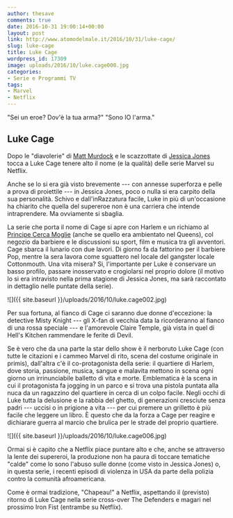 ```yaml
---
author: thesave
comments: true
date: 2016-10-31 19:00:14+00:00
layout: post
link: http://www.atomodelmale.it/2016/10/31/luke-cage/
slug: luke-cage
title: Luke Cage
wordpress_id: 17309
image: uploads/2016/10/luke.cage000.jpg
categories:
- Serie e Programmi TV
tags:
- Marvel
- Netflix
---
```


"Sei un eroe? Dov'è la tua arma?"
"Sono IO l'arma."

## Luke Cage

Dopo le "diavolerie" di [Matt Murdock](/2015/04/30/daredevil/) e le scazzottate di [Jessica Jones](/2015/11/30/jessica-jones/) tocca a Luke Cage tenere alto il nome (e la qualità) delle serie Marvel su Netflix.

Anche se lo si era già visto brevemente --- con annesse superforza e pelle a prova di proiettile --- in Jessica Jones, poco o nulla si era carpito della sua personalità. Schivo e dall'inRazzatura facile, Luke in più di un'occasione ha chiarito che quella del supereroe non è una carriera che intende intraprendere. Ma ovviamente si sbaglia.

La serie che porta il nome di Cage si apre con Harlem e un richiamo al [Principe Cerca Moglie](https://it.wikipedia.org/wiki/Il_principe_cerca_moglie)  (anche se quello era ambientato nel Queens), col negozio da barbiere e le discussioni su sport, film e musica tra gli avventori. Cage sbarca il lunario con due lavori. Di giorno fa da fattorino per il barbiere Pop, mentre la sera lavora come sguattero nel locale del gangster locale Cottonmouth. Una vita misera? Si, l'importante per Luke è conservare un basso profilo, passare inosservato e crogiolarsi nel proprio dolore (il motivo lo si era intravisto nella prima stagione di Jessica Jones, ma sarà raccontato in dettaglio nelle puntate della serie).

![]({{ site.baseurl }}/uploads/2016/10/luke.cage002.jpg)

Per sua fortuna, al fianco di Cage ci saranno due donne d'eccezione: la detective Misty Knight --- gli X-fan di vecchia data la ricorderanno al fianco di una rossa speciale --- e l'amorevole Claire Temple, già vista in quel di Hell's Kitchen rammendare le ferite di Devil.

Se è vero che da una parte la star dello show è il nerboruto Luke Cage (con tutte le citazioni e i cammeo Marvel di rito, scena del costume originale in primis), dall'altra c'è il co-protagonista della serie: il quartiere di Harlem, dove storia, passione, musica, sangue e malavita mettono in scena ogni giorno un irrinunciabile balletto di vita e morte. Emblematica è la scena in cui il protagonista fa jogging in un parco e si trova una pistola puntata alla nuca da un ragazzino del quartiere in cerca di un colpo facile. Negli occhi di Luke tutta la delusione e la rabbia del ghetto, di generazioni cresciute senza padri --- uccisi o in prigione a vita --- per cui premere un grilletto è più facile che leggere un libro. È questo che da la forza a Cage per reagire e dichiarare guerra al marcio che brulica per le strade del proprio quartiere.

![]({{ site.baseurl }}/uploads/2016/10/luke.cage006.jpg)

Ormai si è capito che a Netflix piace puntare alto e che, anche se attraverso la lente dei supereroi, la produzione non ha paura di toccare tematiche "calde" come lo sono l'abuso sulle donne (come visto in Jessica Jones) o, in questa serie, i recenti episodi di violenza in USA da parte della polizia contro la comunità afroamericana.

Come è ormai tradizione, "Chapeau!" a Netflix, aspettando il (previsto) ritorno di Luke Cage nella serie cross-over The Defenders e magari nel prossimo Iron Fist (entrambe su Netflix).
